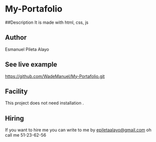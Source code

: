 # My-Portafolio
##Description
It is made with  html, css, js
## Author
Esmanuel Pileta Alayo
## See live example
https://github.com/WadeManuel/My-Portafolio.git
## Facility
This project does not need installation .
## Hiring
If you want to hire me you can write to me by epiletaalayo@gmail.com 
oh call me 51-23-62-56



